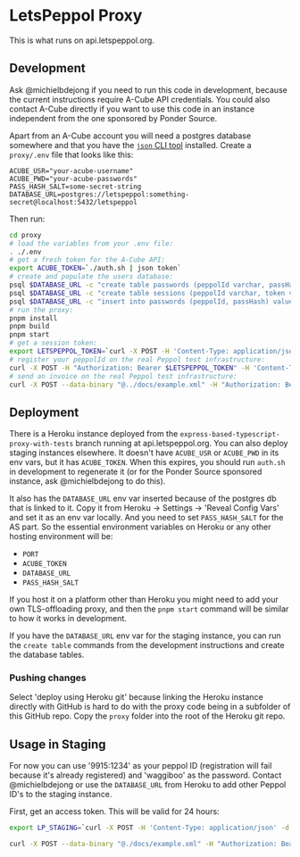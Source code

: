 # LetsPeppol Proxy
This is what runs on api.letspeppol.org.

## Development
Ask @michielbdejong if you need to run this code in development, because the current instructions require A-Cube API credentials.
You could also contact A-Cube directly if you want to use this code in an instance independent from the one sponsored by Ponder Source.

Apart from an A-Cube account you will need a postgres database somewhere and that you have the [`json` CLI tool](https://github.com/trentm/json?tab=readme-ov-file#installation) installed.
Create a `proxy/.env` file that looks like this:
```
ACUBE_USR="your-acube-username"
ACUBE_PWD="your-acube-passwords"
PASS_HASH_SALT=some-secret-string
DATABASE_URL=postgres://letspeppol:something-secret@localhost:5432/letspeppol
```

Then run:
```sh
cd proxy
# load the variables from your .env file:
. ./.env
# get a fresh token for the A-Cube API:
export ACUBE_TOKEN=`./auth.sh | json token`
# create and populate the users database:
psql $DATABASE_URL -c "create table passwords (peppolId varchar, passHash varchar)"
psql $DATABASE_URL -c "create table sessions (peppolId varchar, token varchar, expires timestamp)"
psql $DATABASE_URL -c "insert into passwords (peppolId, passHash) values ('9915:1234', sha256('waggiboo$PASS_HASH_SALT'))"
# run the proxy:
pnpm install
pnpm build
pnpm start
# get a session token:
export LETSPEPPOL_TOKEN=`curl -X POST -H 'Content-Type: application/json' -d'{"peppolId":"9915:1234","password":"waggiboo"}' http://localhost:3000/token | json token`
# register your peppolId on the real Peppol test infrastructure:
curl -X POST -H "Authorization: Bearer $LETSPEPPOL_TOKEN" -H 'Content-Type: application/json' http://localhost:3000/reg
# send an invoice on the real Peppol test infrastructure:
curl -X POST --data-binary "@../docs/example.xml" -H "Authorization: Bearer $LETSPEPPOL_TOKEN" http://localhost:3000/send
```

## Deployment
There is a Heroku instance deployed from the `express-based-typescript-proxy-with-tests` branch running at api.letspeppol.org.
You can also deploy staging instances elsewhere.
It doesn't have `ACUBE_USR` or `ACUBE_PWD` in its env vars, but it has `ACUBE_TOKEN`. When this expires, you should run `auth.sh` in development to regenerate it (or for the Ponder Source sponsored instance, ask @michielbdejong to do this).

It also has the `DATABASE_URL` env var inserted because of the postgres db that is linked to it. Copy it from Heroku -> Settings -> 'Reveal Config Vars' and set it as an env var locally. And you need to set `PASS_HASH_SALT` for the AS part. So the essential environment variables on Heroku or any other hosting environment will be:
* `PORT`
* `ACUBE_TOKEN`
* `DATABASE_URL`
* `PASS_HASH_SALT`

If you host it on a platform other than Heroku you might need to add your own TLS-offloading proxy, and then the `pnpm start` command will be similar to how it works in development.

If you have the `DATABASE_URL` env var for the staging instance, you can run the `create table` commands from the development instructions and create the database tables.

### Pushing changes
Select 'deploy using Heroku git' because linking the Heroku instance directly with GitHub is hard to do with the proxy code being in a subfolder of this GitHub repo. Copy the `proxy` folder into the root of the Heroku git repo.

## Usage in Staging
For now you can use '9915:1234' as your peppol ID (registration will fail because it's already registered) and 'waggiboo' as the password.
Contact @michielbdejong or use the `DATABASE_URL` from Heroku to add other Peppol ID's to the staging instance.

First, get an access token. This will be valid for 24 hours:
```sh
export LP_STAGING=`curl -X POST -H 'Content-Type: application/json' -d'{"peppolId":"9915:1234","password":"waggiboo"}' https://api.letspeppol.org/token | json token`
```

```sh
curl -X POST --data-binary "@./docs/example.xml" -H "Authorization: Bearer $LETSPEPPOL_TOKEN" https://api.letspeppol.org/send
```